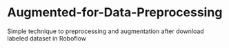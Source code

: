 # Augmented-for-Data-Preprocessing
Simple technique to preprocessing and augmentation after download labeled dataset in Roboflow
